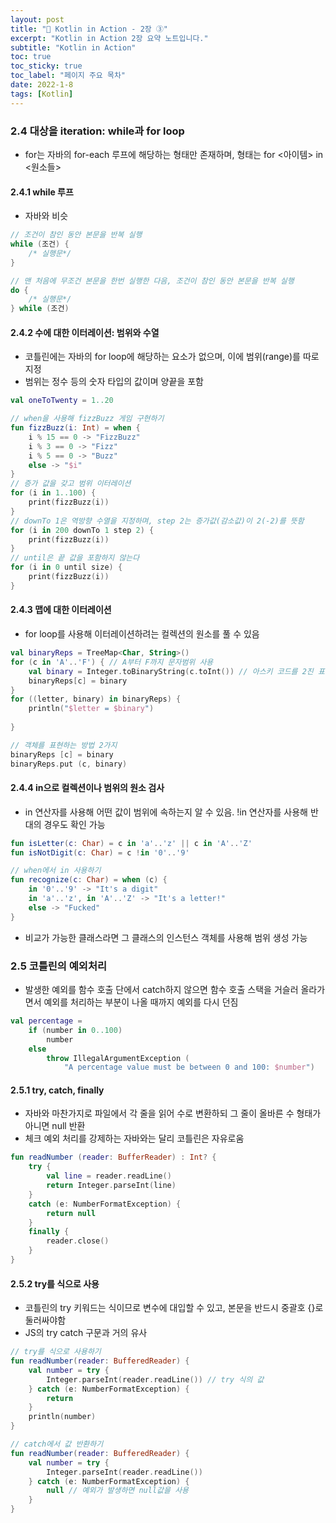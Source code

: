```yaml
---
layout: post
title: "📅 Kotlin in Action - 2장 ③"
excerpt: "Kotlin in Action 2장 요약 노트입니다."
subtitle: "Kotlin in Action"
toc: true
toc_sticky: true
toc_label: "페이지 주요 목차"
date: 2022-1-8
tags: [Kotlin]
---
```


### 2.4 대상을 iteration: while과 for loop

- for는 자바의 for-each 루프에 해당하는 형태만 존재하며, 형태는 for <아이템> in <원소들>

#### 2.4.1 while 루프

- 자바와 비슷
```kotlin
// 조건이 참인 동안 본문을 반복 실행
while (조건) {
    /* 실행문*/
}

// 맨 처음에 무조건 본문을 한번 실행한 다음, 조건이 참인 동안 본문을 반복 실행
do {
    /* 실행문*/    
} while (조건)
```

#### 2.4.2 수에 대한 이터레이션: 범위와 수열

- 코틀린에는 자바의 for loop에 해당하는 요소가 없으며, 이에 범위(range)를 따로 지정
- 범위는 정수 등의 숫자 타입의 값이며 양끝을 포함
```kotlin
val oneToTwenty = 1..20
```
```kotlin
// when을 사용해 fizzBuzz 게임 구현하기
fun fizzBuzz(i: Int) = when {
    i % 15 == 0 -> "FizzBuzz"
    i % 3 == 0 -> "Fizz"
    i % 5 == 0 -> "Buzz"
    else -> "$i"
}
// 증가 값을 갖고 범위 이터레이션
for (i in 1..100) {
    print(fizzBuzz(i))
}
// downTo 1은 역방향 수열을 지정하며, step 2는 증가값(감소값)이 2(-2)를 뜻함 
for (i in 200 downTo 1 step 2) {
    print(fizzBuzz(i))
}
// until은 끝 값을 포함하지 않는다
for (i in 0 until size) {
    print(fizzBuzz(i))
}
```

#### 2.4.3 맵에 대한 이터레이션

- for loop를 사용해 이터레이션하려는 컬렉션의 원소를 풀 수 있음
```kotlin
val binaryReps = TreeMap<Char, String>() 
for (c in 'A'..'F') { // A부터 F까지 문자범위 사용
    val binary = Integer.toBinaryString(c.toInt()) // 아스키 코드를 2진 표현으로 변경
    binaryReps[c] = binary
}
for ((letter, binary) in binaryReps) {
    println("$letter = $binary")
    
}

// 객체를 표현하는 방법 2가지
binaryReps [c] = binary
binaryReps.put (c, binary)
```

#### 2.4.4 in으로 컬렉션이나 범위의 원소 검사

- in 연산자를 사용해 어떤 값이 범위에 속하는지 알 수 있음. !in 연산자를 사용해 반대의 경우도 확인 가능

```kotlin
fun isLetter(c: Char) = c in 'a'..'z' || c in 'A'..'Z'
fun isNotDigit(c: Char) = c !in '0'..'9'
```

```kotlin
// when에서 in 사용하기
fun recognize(c: Char) = when (c) {
    in '0'..'9' -> "It's a digit"
    in 'a'..'z', in 'A'..'Z' -> "It's a letter!"
    else -> "Fucked"
}
```
- 비교가 가능한 클래스라면 그 클래스의 인스턴스 객체를 사용해 범위 생성 가능

### 2.5 코틀린의 예외처리

- 발생한 예외를 함수 호출 단에서 catch하지 않으면 함수 호출 스택을 거슬러 올라가면서 예외를 처리하는 부분이
나올 때까지 예외를 다시 던짐

```kotlin
val percentage =
    if (number in 0..100)
        number
    else
        throw IllegalArgumentException (
            "A percentage value must be between 0 and 100: $number")
```
#### 2.5.1 try, catch, finally

- 자바와 마찬가지로 파일에서 각 줄을 읽어 수로 변환하되 그 줄이 올바른 수 형태가 아니면 null 반환
- 체크 예외 처리를 강제하는 자바와는 달리 코틀린은 자유로움
```kotlin
fun readNumber (reader: BufferReader) : Int? {
    try {
        val line = reader.readLine()
        return Integer.parseInt(line)
    }
    catch (e: NumberFormatException) {
        return null
    }
    finally {
        reader.close()
    }
}
```

#### 2.5.2 try를 식으로 사용

- 코틀린의 try 키워드는 식이므로 변수에 대입할 수 있고, 본문을 반드시 중괄호 {}로 둘러싸야함
- JS의 try catch 구문과 거의 유사
```kotlin
// try를 식으로 사용하기
fun readNumber(reader: BufferedReader) {
    val number = try {
        Integer.parseInt(reader.readLine()) // try 식의 값
    } catch (e: NumberFormatException) {
        return 
    }
    println(number)
}

// catch에서 값 반환하기
fun readNumber(reader: BufferedReader) {
    val number = try {
        Integer.parseInt(reader.readLine())
    } catch (e: NumberFormatException) {
        null // 예외가 발생하면 null값을 사용 
    }
}
```
